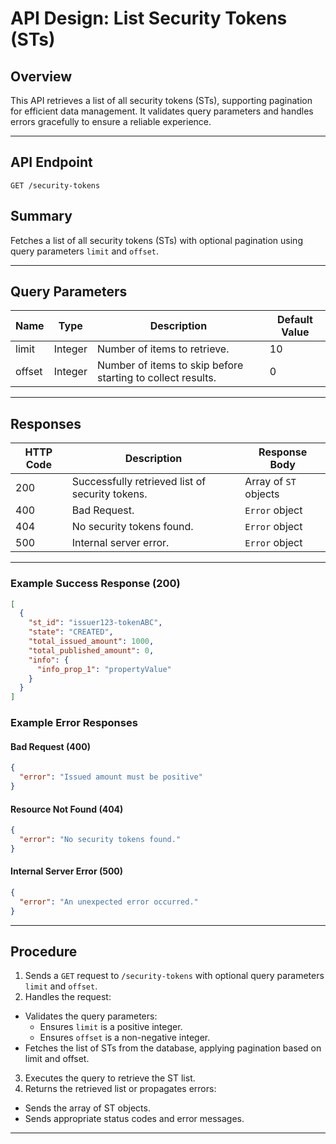 


# API Design: List Security Tokens (STs)

## Overview
This API retrieves a list of all security tokens (STs), supporting pagination for efficient data management. It validates query parameters and handles errors gracefully to ensure a reliable experience.

---

## **API Endpoint**
`GET /security-tokens`

## **Summary**
Fetches a list of all security tokens (STs) with optional pagination using query parameters `limit` and `offset`.

---

## **Query Parameters**

| Name    | Type     | Description                                                | Default Value |
|---------|----------|------------------------------------------------------------|---------------|
| limit   | Integer  | Number of items to retrieve.                               | 10            |
| offset  | Integer  | Number of items to skip before starting to collect results.| 0             |

---

## **Responses**

| HTTP Code | Description                                    | Response Body       |
|-----------|------------------------------------------------|---------------------|
| 200       | Successfully retrieved list of security tokens.| Array of `ST` objects|
| 400       | Bad Request.                                   | `Error` object      |
| 404       | No security tokens found.                      | `Error` object      |
| 500       | Internal server error.                         | `Error` object      |


---

### **Example Success Response (200)**

```json
[
  {
    "st_id": "issuer123-tokenABC",
    "state": "CREATED",
    "total_issued_amount": 1000,
    "total_published_amount": 0,
    "info": {
      "info_prop_1": "propertyValue"
    }
  }
]
```

### **Example Error Responses**

#### **Bad Request (400)**
```json
{
  "error": "Issued amount must be positive"
}
```
#### **Resource Not Found (404)**
```json
{
  "error": "No security tokens found."
}
```

#### **Internal Server Error (500)**
```json
{
  "error": "An unexpected error occurred."
}
```

---

## **Procedure**

1.  Sends a `GET` request to `/security-tokens` with optional query parameters `limit` and `offset`.
2.  Handles the request:
   - Validates the query parameters:
     - Ensures `limit` is a positive integer.
     - Ensures `offset` is a non-negative integer.
   - Fetches the list of STs from the database, applying pagination based on limit and offset.
3.  Executes the query to retrieve the ST list. 
4.  Returns the retrieved list or propagates errors:
   - Sends the array of ST objects.
   - Sends appropriate status codes and error messages.

---
